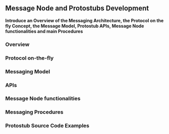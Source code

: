 Message Node and Protostubs Development
---------------------------------------

**Introduce an Overview of the Messaging Architecture, the Protocol on the fly Concept, the Message Model, Protostub APIs, Message Node functionalities and main Procedures**

### Overview

### Protocol on-the-fly

### Messaging Model

### APIs

### Message Node functionalities

### Messaging Procedures

### Protostub Source Code Examples
